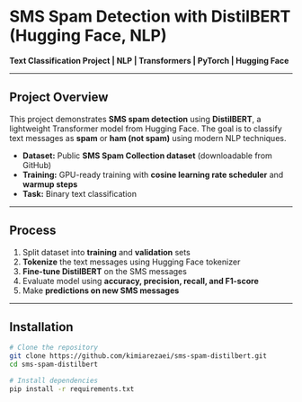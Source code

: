 # SMS Spam Detection with DistilBERT (Hugging Face, NLP)

**Text Classification Project | NLP | Transformers | PyTorch | Hugging Face**

---

## Project Overview

This project demonstrates **SMS spam detection** using **DistilBERT**, a lightweight Transformer model from Hugging Face. The goal is to classify text messages as **spam** or **ham (not spam)** using modern NLP techniques.

- **Dataset:** Public **SMS Spam Collection dataset** (downloadable from GitHub)  
- **Training:** GPU-ready training with **cosine learning rate scheduler** and **warmup steps**  
- **Task:** Binary text classification  

---

## Process

1. Split dataset into **training** and **validation** sets  
2. **Tokenize** the text messages using Hugging Face tokenizer  
3. **Fine-tune DistilBERT** on the SMS messages  
4. Evaluate model using **accuracy, precision, recall, and F1-score**  
5. Make **predictions on new SMS messages**

---

## Installation

```bash
# Clone the repository
git clone https://github.com/kimiarezaei/sms-spam-distilbert.git
cd sms-spam-distilbert

# Install dependencies
pip install -r requirements.txt
